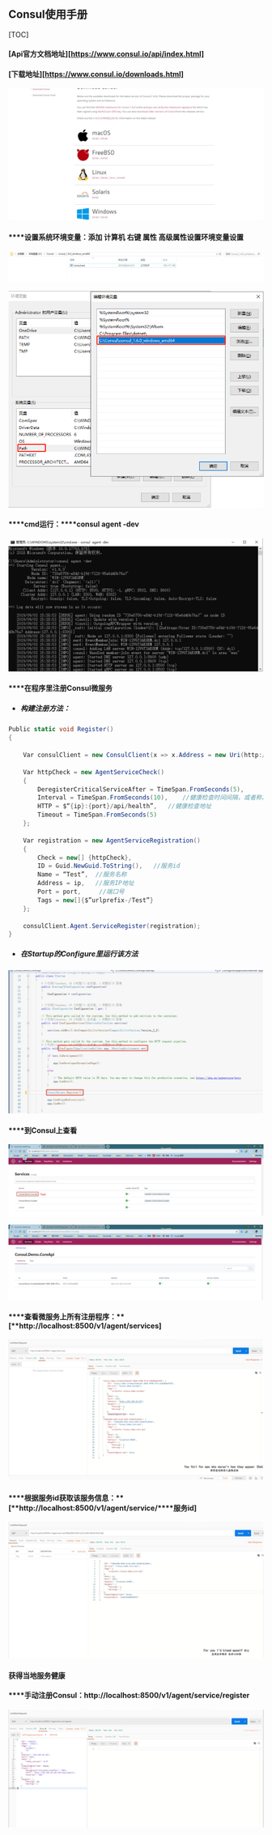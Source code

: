 ## **Consul使用手册**



[TOC]



#### [Api官方文档地址][https://www.consul.io/api/index.html]

#### [下载地址][https://www.consul.io/downloads.html]

![img](https://github.com/Canaban0305/Documents/blob/master/Images/wps1.jpg?raw=true) 

#### ****设置系统环境变量：添加 计算机 右键 属性 高级属性设置环境变量设置

![img](https://github.com/Canaban0305/Documents/blob/master/Images/wps2.jpg?raw=true) 



![img](https://github.com/Canaban0305/Documents/blob/master/Images/wps3.png?raw=true) 

#### ****cmd运行：****consul agent -dev

![img](https://github.com/Canaban0305/Documents/blob/master/Images/wps4.jpg?raw=true) 

 

#### ****在程序里注册Consul微服务

- ##### 构建注册方法：

~~~c#
Public static void Register()
{

	Var consulClient = new ConsulClient(x => x.Address = new Uri(http://localhost:8500));	//请求注册的Consul地址

	Var httpCheck = new AgentServiceCheck()
	{
        DeregisterCriticalServiceAfter = TimeSpan.FromSeconds(5),		//服务启动多久后注册
        Interval = TimeSpan.FromSeconds(10),	//健康检查时间间隔，或者称之为心跳间隔
        HTTP = $“{ip}:{port}/api/health”,	//健康检查地址
        Timeout = TimeSpan.FromSeconds(5)
	};

	Var registration = new AgentServiceRegistration()
	{
        Check = new[] {httpCheck},
        ID = Guid.NewGuid.ToString(),	//服务id
        Name = “Test”,	//服务名称
        Address = ip,	//服务IP地址
        Port = port,	 //端口号
        Tags = new[]{$”urlprefix-/Test”}
	};

	consulClient.Agent.ServiceRegister(registration);
}

~~~



- ##### 在Startup的Configure里运行该方法

![img](https://github.com/Canaban0305/Documents/blob/master/Images/wps5.jpg?raw=true) 

#### ****到Consul上查看

![img](https://github.com/Canaban0305/Documents/blob/master/Images/wps6.jpg?raw=true) 

![img](https://github.com/Canaban0305/Documents/blob/master/Images/wps7.jpg?raw=true) 

 

#### ****查看微服务上所有注册程序：**[**http://localhost:8500/v1/agent/services]

![img](https://github.com/Canaban0305/Documents/blob/master/Images/wps8.jpg?raw=true) 

#### ****根据服务id获取该服务信息：**[**http://localhost:8500/v1/agent/service/****服务id]

![img](https://github.com/Canaban0305/Documents/blob/master/Images/wps9.jpg?raw=true) 

 

#### ****获得当地服务健康****



#### ****手动注册Consul：http://localhost:8500/v1/agent/service/register

![img](https://github.com/Canaban0305/Documents/blob/master/Images/wps10.jpg?raw=true) 





